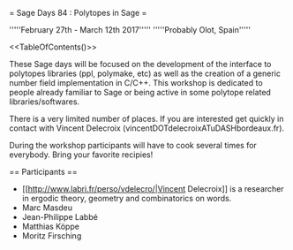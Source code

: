 = Sage Days 84 : Polytopes in Sage =

'''''February 27th - March 12th 2017'''''
'''''Probably Olot, Spain'''''

<<TableOfContents()>>

These Sage days will be focused on the development of the interface to polytopes libraries (ppl, polymake, etc) as well as the creation of a generic number field implementation in C/C++. This workshop is dedicated to people already familiar to Sage or being active in some polytope related libraries/softwares.

There is a very limited number of places. If you are interested get quickly in contact with Vincent Delecroix (vincentDOTdelecroixATuDASHbordeaux.fr).

During the workshop participants will have to cook several times for everybody. Bring your favorite recipies!

== Participants ==

- [[http://www.labri.fr/perso/vdelecro/|Vincent Delecroix]] is a researcher in ergodic theory, geometry and combinatorics on words.
- Marc Masdeu
- Jean-Philippe Labbé
- Matthias Köppe
- Moritz Firsching
